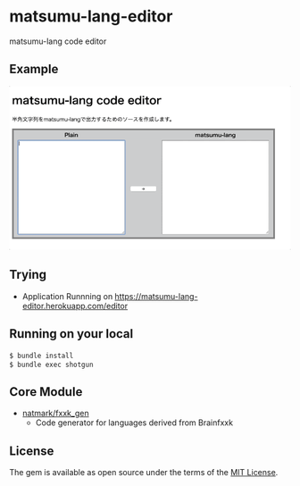 # matsumu-lang-editor
matsumu-lang code editor

## Example
![Screenshot](https://github.com/natmark/matsumu-lang-editor/blob/master/screenshot.gif?raw=true)

## Trying
- Application Runnning on https://matsumu-lang-editor.herokuapp.com/editor

## Running on your local
```
$ bundle install
$ bundle exec shotgun
```

## Core Module
- [natmark/fxxk_gen](https://github.com/natmark/fxxk_gen)
  - Code generator for languages derived from Brainfxxk

## License

The gem is available as open source under the terms of the [MIT License](https://opensource.org/licenses/MIT).
